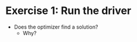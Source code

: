 Exercise 1: Run the driver
==========================

- Does the optimizer find a solution?
    - Why?